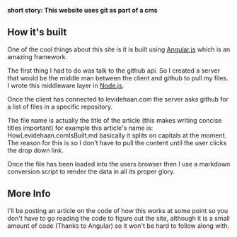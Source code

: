 __short story: This website uses git as part of a cms__

## How it's built

One of the cool things about this site is it is built using [Angular.js](http://angularjs.org) which is an amazing framework.


The first thing I had to do was talk to the github api.
So I created a server that would be the middle man between the client and github to pull my files.
I wrote this middleware layer in [Node.js](http://nodejs.org).


Once the client has connected to levidehaan.com the server asks github for a list of files in a specific repository.


The file name is actually the title of the article (this makes writing concise titles important) for example this article's name is:
HowLevidehaan.comIsBuilt.md basically it splits on capitals at the moment.
The reason for this is so I don't have to pull the content until the user clicks the drop down link.


Once the file has been loaded into the users browser then I use a markdown conversion script to render the data in all its proper glory.

## More Info

I'll be posting an article on the code of how this works at some point so you don't have to go reading the code to figure out the site, although it is a small amount of code (Thanks to Angular) so it won't be hard to follow along with.
